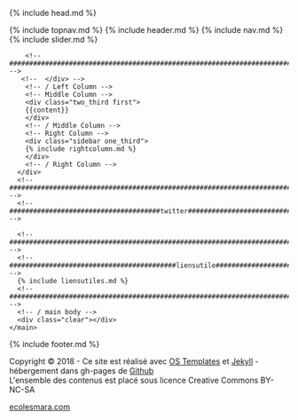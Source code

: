 {% include head.md %}
<body id="top">
<!-- ################################################################################################ --> 
<!-- ################################################################################################ --> 
<!-- #########################################topnav####################################################### -->
{% include topnav.md %}
<?
echo "salut";
?>
<!-- ################################################################################################ --> 
<!-- ################################################################################################ --> 
<!-- ###########################################header##################################################### -->
{% include header.md %}
<!-- ################################################################################################ --> 
<!-- ################################################################################################ --> 
<!-- ##########################################nav###################################################### -->
{% include nav.md %}
<!-- ################################################################################################ --> 
<!-- ################################################################################################ --> 
<!-- ##########################################slider###################################################### -->
{% include slider.md %}
<!-- ################################################################################################ --> 
<!-- ################################################################################################ --> 
<!-- ################################################################################################ -->
<div class="wrapper row3">
  <div class="rounded">
    <main class="container clear"> 
      <!-- main body --> 
      <!-- ################################################################################################ -->
      <div class="group btmspace-30"> 
        <!-- Left Column -->
		<!-- <div class="one_quarter first"> --> 
          <!-- ################################################################################################ -->
        
		<!-- ################################################################################################ --> 
       <!--  </div> -->
        <!-- / Left Column --> 
        <!-- Middle Column -->
		<div class="two_third first">
        {{content}}
		</div>
        <!-- / Middle Column --> 
        <!-- Right Column -->
		<div class="sidebar one_third">
        {% include rightcolumn.md %}
		</div>
        <!-- / Right Column --> 
      </div>
      <!-- ################################################################################################ --> 
      <!-- ######################################twitter########################################################## -->
     
      <!-- ################################################################################################ --> 
      <!-- ##########################################liensutile###################################################### -->
      {% include liensutiles.md %}
      <!-- ################################################################################################ --> 
      <!-- / main body -->
      <div class="clear"></div>
    </main>
  </div>
</div>
<!-- ################################################################################################ --> 
<!-- ################################################################################################ --> 
<!-- ##########################################footer###################################################### -->
{% include footer.md %}
<!-- ################################################################################################ --> 
<!-- ################################################################################################ --> 
<!-- ################################################################################################ -->
<div class="wrapper row5">
  <div id="copyright" class="clear"> 
    <!-- ################################################################################################ -->
    <p class="fl_left">Copyright &copy; 2018 - Ce site est réalisé avec <a target="_blank" href="https://www.os-templates.com/" >OS Templates</a> et <a target="_blank" href="https://jekyllrb.com/">Jekyll</a> - hébergement dans gh-pages de <a target="_blank" href="https://github.com" >Github </a> <i class="fa fa-github"></i>  </br> L'ensemble des contenus est placé sous licence Creative Commons BY-NC-SA  </p>	
    <p class="fl_right"><a href="http://ecolesmara.com">ecolesmara.com</a></p>
    <!-- ################################################################################################ --> 
  </div>
</div>
<!-- JAVASCRIPTS --> 
<script src="{{site.baseurl}}/layout/scripts/jquery.min.js"></script> 
<script src="{{site.baseurl}}/layout/scripts/jquery.fitvids.min.js"></script> 
<script src="{{site.baseurl}}/layout/scripts/jquery.mobilemenu.js"></script> 
<script src="{{site.baseurl}}/layout/scripts/tabslet/jquery.tabslet.min.js"></script>
</body>
</html>